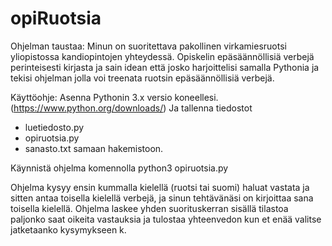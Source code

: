 # opiRuotsia
Ohjelman taustaa:
Minun on suoritettava pakollinen 
virkamiesruotsi yliopistossa kandiopintojen
yhteydessä. Opiskelin epäsäännöllisiä verbejä
perinteisesti kirjasta ja sain idean että josko
harjoittelisi samalla Pythonia ja tekisi ohjelman jolla
voi treenata ruotsin epäsäännöllisiä verbejä.

Käyttöohje:
Asenna Pythonin 3.x versio koneellesi. (https://www.python.org/downloads/)
Ja tallenna tiedostot
* luetiedosto.py 
* opiruotsia.py 
* sanasto.txt
samaan hakemistoon.

Käynnistä ohjelma komennolla python3 opiruotsia.py

Ohjelma kysyy ensin kummalla kielellä (ruotsi tai suomi) haluat vastata
ja sitten antaa toisella kielellä verbejä, ja sinun tehtävänäsi
on kirjoittaa sana toisella kielellä. Ohjelma laskee yhden suorituskerran
sisällä tilastoa paljonko saat oikeita vastauksia ja tulostaa
yhteenvedon kun et enää valitse jatketaanko kysymykseen k.

